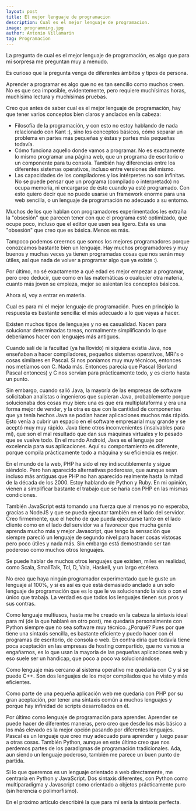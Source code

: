 ```yaml
---
layout: post
title: El mejor lenguaje de programacion
description: Cual es el mejor lenguaje de programacion.
image: programming.jpg
author: Antonio Villamarin
tag: Programacion
---
```


La pregunta de cual es el mejor lenguaje de  programación, es algo que para mi sorpresa me preguntan muy a menudo.

Es curioso que la pregunta venga de diferentes ámbitos y tipos de persona.

Aprender a programar es algo que no es tan sencillo como muchos creen. No es que sea imposible, evidentemente, pero requiere muchísimas horas, muchísima lectura y muchísimas pruebas.

Creo que antes de saber cual es el mejor lenguaje de programación, hay que tener varios conceptos bien claros y anclados en la cabeza:

- Filosofía de la programación, y con esto no estoy hablando de nada relacionado con Kant :), sino los conceptos básicos, cómo separar un problema en partes más pequeñas y éstas y partes más pequeñas todavía.
- Cómo funciona aquello donde vamos a programar. No es exactamente lo mismo programar una página web, que un programa de escritorio o un componente para tu consola. También hay diferencias entre los diferentes sistemas operativos, incluso entre versiones del mismo.
- Las capacidades de los compiladores y los intérpretes no son infinitas. No se puede pensar que un programa (compilado o interpretado) no ocupa memoria, ni encargarse de ésto cuando ya esté programado. Con esto quiero decir que no puede usarse un framework enorme para una web sencilla, o un lenguaje de programación no adecuado a su entorno.

Muchos de los que hablan con programadores experimentados les extraña la "obsesión" que parecen tener con que el programa esté optimizado, que ocupe poco, incluso que el editor que usen sea ligero. Esta es una "obsesión" que creo que es básica. Menos es más.

Tampoco podemos creernos que somos los mejores programadores porque conozcamos bastante bien un lenguaje. Hay muchos programadores y muy buenos y muchas veces ya tienen programadas cosas que nos serán muy útiles, así que nada de volver a programar algo que ya existe :).

Por último, no sé exactamente a qué edad es mejor empezar a programar, pero creo deducir, que como en las matemáticas o cualquier otra materia, cuanto más joven se empieza, mejor se asientan los conceptos básicos.

Ahora sí, voy a entrar en materia.

Cual es para mi el mejor lenguaje de programación. Pues en principio la respuesta es bastante sencilla: el más adecuado a lo que vayas a hacer.

Existen muchos tipos de lenguajes y no es casualidad. Nacen para solucionar determinadas tareas, normalmente simplificando lo que deberíamos hacer con lenguajes más antiguos.

Cuando salí de la facultad (ya ha llovido) ni siquiera existía Java, nos enseñaban a hacer compiladores, pequeños sistemas operativos, MRI's o cosas similares en Pascal. Si nos poníamos muy muy técnicos, entonces nos metíamos con C. Nada más. Entonces parecía que Pascal (Borland Pascal entonces) y C nos servían para prácticamente todo, y es cierto hasta un punto.

Sin embargo, cuando salió Java, la mayoría de las empresas de software solicitaban analistas o ingenieros que supieran Java, probablemente porque solucionaba dos cosas muy bien: una es que era multiplataforma y era una forma mejor de vender, y la otra es que con la cantidad de componentes que ya tenía hechos Java se podían hacer aplicaciones muchos más rápido. Esto venía a cubrir un espacio en el software empresarial muy grande y se aceptó muy muy rápido. Java tiene otros inconvenientes (insalvables para mí), que son el mal resultado que dan sus máquinas virtuales y lo pesado que se vuelve todo. En el mundo Android, Java es el lenguaje por excelencia para sus aplicaciones. Aquí su comportamiento es diferente, porque compila prácticamente todo a máquina y su eficiencia es mejor.

En el mundo de la web, PHP ha sido el rey indiscutiblemente y sigue siéndolo. Pero han aparecido alternativas poderosas, que aunque sean incluso más antiguas que PHP no han aparecido realmente hasta la mitad de la década de los 2000. Estoy hablando de Python y Ruby. En mi opinión, vienen a simplificar bastante el trabajo que se haría con PHP en las mismas condiciones.

También JavaScript está tomando una fuerza que al menos yo no esperaba, gracias a NodeJS y que se pueda ejecutar también en el lado del servidor. Creo firmemente, que el hecho de que pueda ejecutarse tanto en el lado cliente como en el lado del servidor va a favorecer que mucha gente aprenda mucho más y mejor Javascript, que tengo la sensación que siempre pareció un lenguaje de segundo nivel para hacer cosas vistosas pero poco útiles y nada más. Sin embargo está demostrando ser tan poderoso como muchos otros lenguajes.

Se puede hablar de muchos otros lenguajes que existen, miles en realidad, como Scala, SmallTalk, Tcl, D, Vala, Haskell, y un largo etcétera.

No creo que haya ningún programador experimentado que le guste un lenguaje al 100%, y si es así es que está demasiado anclado a un solo lenguaje de programación que es lo que le va solucionando la vida o con el único que trabaja. La verdad es que todos los lenguajes tienen sus pros y sus contras.

Como lenguaje multiusos, hasta me he creado en la cabeza la sintaxis ideal para mí (de la que hablaré en otro post), me quedaría personalmente con Python siempre que no sea software muy técnico. ¿Porqué? Pues por que tiene una sintaxis sencilla, es bastante eficiente y puedo hacer con él programas de escritorio, de consola o web. En contra diría que todavía tiene poca aceptación en las empresas de hosting compartido, que no vamos a engañarnos, es lo que usan la mayoría de las pequeñas aplicaciones web y eso suele ser un handicap, que poco a poco va solucionándose.

Como lenguaje más cercano al sistema operativo me quedaría con C y si se puede C++. Son dos lenguajes de los mejor compilados que he visto y más eficientes.

Como parte de una pequeña aplicación web me quedaría con PHP por su gran aceptación, por tener una sintaxis común a muchos lenguajes y porque hay infinidad de scripts desarrollados en él.

Por último como lenguaje de programación para aprender. Aprender se puede hacer de diferentes maneras, pero creo que desde los más básico a los más elevado es la mejor opción pasando por diferentes lenguajes. Pascal es un lenguaje que creo muy adecuado para aprender y luego pasar a otras cosas. También Python, aunque en este último creo que nos perdemos partes de los paradigmas de programación tradicionales. Ada, aun siendo un lenguaje poderoso, también me parece un buen punto de partida.

Si lo que queremos es un lenguaje orientado a web directamente, me centraría en Python y JavaScript. Dos sintaxis diferentes, con Python como multiparadigma y Javascript como orientado a objetos prácticamente puro (sin herencia o polimorfismo).

En el próximo artículo describiré la que para mí sería la sintaxis perfecta.